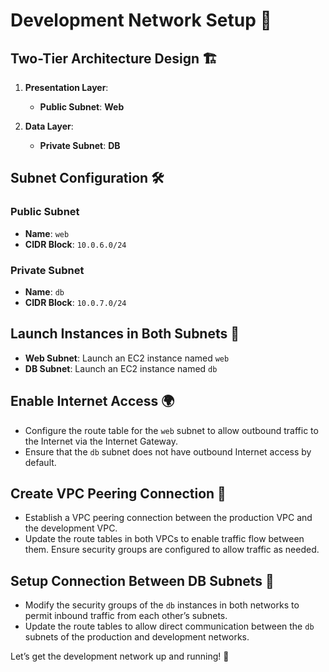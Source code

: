 # Development Network Setup 🚀

## Two-Tier Architecture Design 🏗️

1. **Presentation Layer**: 
   - **Public Subnet**: **Web**

2. **Data Layer**: 
   - **Private Subnet**: **DB**

## Subnet Configuration 🛠️

### Public Subnet
- **Name**: `web`
- **CIDR Block**: `10.0.6.0/24`

### Private Subnet
- **Name**: `db`
- **CIDR Block**: `10.0.7.0/24`

## Launch Instances in Both Subnets 🚀

- **Web Subnet**: Launch an EC2 instance named `web`
- **DB Subnet**: Launch an EC2 instance named `db`

## Enable Internet Access 🌍

- Configure the route table for the `web` subnet to allow outbound traffic to the Internet via the Internet Gateway.
- Ensure that the `db` subnet does not have outbound Internet access by default.

## Create VPC Peering Connection 🔗

- Establish a VPC peering connection between the production VPC and the development VPC.
- Update the route tables in both VPCs to enable traffic flow between them. Ensure security groups are configured to allow traffic as needed.

## Setup Connection Between DB Subnets 🔄

- Modify the security groups of the `db` instances in both networks to permit inbound traffic from each other’s subnets.
- Update the route tables to allow direct communication between the `db` subnets of the production and development networks.

Let’s get the development network up and running! 🚀